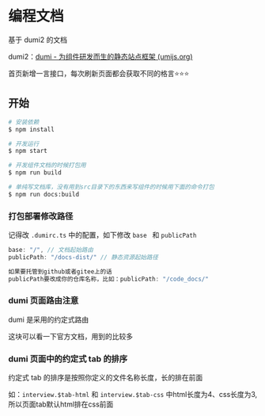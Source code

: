 # 编程文档

基于 dumi2 的文档

dumi2：[dumi - 为组件研发而生的静态站点框架 (umijs.org)](https://d.umijs.org/)

首页新增一言接口，每次刷新页面都会获取不同的格言⭐⭐⭐

## 开始

```bash
# 安装依赖
$ npm install

# 开发运行
$ npm start

# 开发组件文档的时候打包用
$ npm run build

# 单纯写文档库，没有用到src目录下的东西来写组件的时候用下面的命令打包
$ npm run docs:build
```

### 打包部署修改路径

记得改 `.dumirc.ts` 中的配置，如下修改 `base ` 和 `publicPath`

```javascript
base: "/", // 文档起始路由 
publicPath: "/docs-dist/" // 静态资源起始路径

如果要托管到github或者gitee上的话
publicPath要改成你的仓库名称，比如：publicPath: "/code_docs/"
```

### dumi 页面路由注意

dumi 是采用的约定式路由

这块可以看一下官方文档，用到的比较多

### dumi 页面中的约定式 tab 的排序

约定式 tab 的排序是按照你定义的文件名称长度，长的排在前面

如：`interview.$tab-html` 和 `interview.$tab-css` 中html长度为4、css长度为3, 所以页面tab默认html排在css前面
